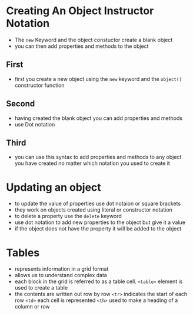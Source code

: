 # Creating An Object Instructor Notation
- The `new` Keyword and the object constuctor create a blank object
- you can then add properties and methods to the object
## First
- first you create a new object using the `new` keyword and the `object()` constructor function
## Second
- having created the blank object you can add properties and methods
- use Dot notation
## Third 
-  you can use this syntax to add properties and methods to any object you have created no matter which notation you used to create it

# Updating an object
- to update the value of properties use dot notaion or square brackets
- they work on objects created using literal or constructor notation
- to delete a property use the `delete` keyword
-  use dot notation to add new properties to the object but give it a value
- if the object does not have the property it will be added to the object

# Tables
- represents information in a grid format
- allows us to understand complex data
- each block in the grid is referred to as a table cell.
`<table>` element is used to create a table
- the contents are written out row by row
`<tr>` indicates the start of each row
`<td>` each cell is represented
`<th>` used to make a heading of a column or row